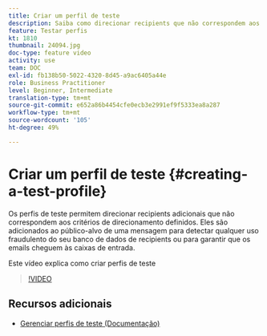 ```yaml
---
title: Criar um perfil de teste
description: Saiba como direcionar recipients que não correspondem aos critérios de direcionamento definidos para detectar qualquer uso fraudulento do banco de dados do seu recipient ou para garantir que os emails cheguem às caixas de entrada.
feature: Testar perfis
kt: 1810
thumbnail: 24094.jpg
doc-type: feature video
activity: use
team: DOC
exl-id: fb138b50-5022-4320-8d45-a9ac6405a44e
role: Business Practitioner
level: Beginner, Intermediate
translation-type: tm+mt
source-git-commit: e652a86b4454cfe0ecb3e2991ef9f5333ea8a287
workflow-type: tm+mt
source-wordcount: '105'
ht-degree: 49%

---
```


# Criar um perfil de teste {#creating-a-test-profile}

Os perfis de teste permitem direcionar recipients adicionais que não correspondem aos critérios de direcionamento definidos. Eles são adicionados ao público-alvo de uma mensagem para detectar qualquer uso fraudulento do seu banco de dados de recipients ou para garantir que os emails cheguem às caixas de entrada.

Este vídeo explica como criar perfis de teste

>[!VIDEO](https://video.tv.adobe.com/v/24094?quality=12)

## Recursos adicionais

* [Gerenciar perfis de teste (Documentação)](https://experienceleague.adobe.com/docs/campaign-standard/using/profiles-and-audiences/managing-profiles/managing-test-profiles.html)

